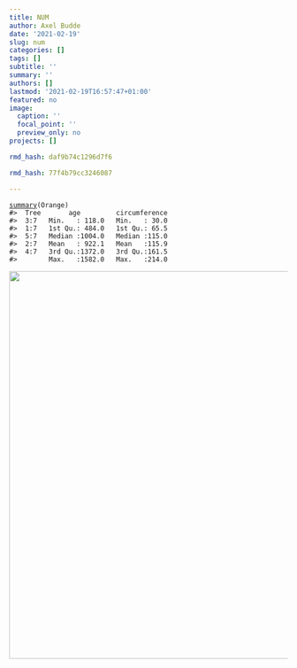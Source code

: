 ```yaml
---
title: NUM
author: Axel Budde
date: '2021-02-19'
slug: num
categories: []
tags: []
subtitle: ''
summary: ''
authors: []
lastmod: '2021-02-19T16:57:47+01:00'
featured: no
image:
  caption: ''
  focal_point: ''
  preview_only: no
projects: []

rmd_hash: daf9b74c1296d7f6

rmd_hash: 77f4b79cc3246087

---
```


<div class="highlight">

<pre class='chroma'><code class='language-r' data-lang='r'><span class='nf'><a href='https://rdrr.io/r/base/summary.html'>summary</a></span><span class='o'>(</span><span class='nv'>Orange</span><span class='o'>)</span>
<span class='c'>#&gt;  Tree       age         circumference  </span>
<span class='c'>#&gt;  3:7   Min.   : 118.0   Min.   : 30.0  </span>
<span class='c'>#&gt;  1:7   1st Qu.: 484.0   1st Qu.: 65.5  </span>
<span class='c'>#&gt;  5:7   Median :1004.0   Median :115.0  </span>
<span class='c'>#&gt;  2:7   Mean   : 922.1   Mean   :115.9  </span>
<span class='c'>#&gt;  4:7   3rd Qu.:1372.0   3rd Qu.:161.5  </span>
<span class='c'>#&gt;        Max.   :1582.0   Max.   :214.0</span></code></pre>

</div>

<div class="highlight">

<img src="figs/unnamed-chunk-2-1.png" width="700px" style="display: block; margin: auto;" />

</div>

